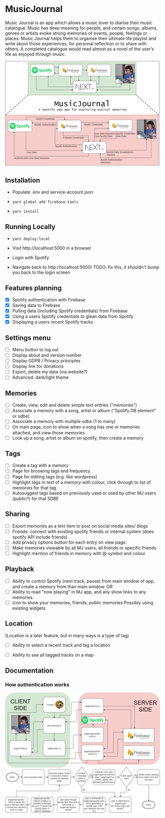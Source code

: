 # MusicJournal
Music Journal is an app which allows a music lover to diarise their music catalogue.  Music has deep meaning for people, and certain songs, albums, genres or artists evoke strong memories of events, people, feelings or places.  Music Journal helps them to organise their ultimate life playlist and write about those experiences, for personal reflection or to share with others. A completed catalogue would read almost as a novel of the user’s life as enjoyed through music.  

![music-journal overall architecture diagram](images/music-journal.png)


## Installation

* Populate .env and service-account.json

* `yarn global add firebase-tools`
* `yarn install`

## Running Locally

* `yarn deploy:local`

* Visit http://localhost:5000 in a browser

* Login with Spotify

* Navigate back to http://localhost:5000/ TODO: fix this, it shouldn't bump you back to the login screen

## Features planning

- [x] Spotify authentication with Firebase
- [x] Saving data to Firebase
- [x] Pulling data (including Spotify credentials) from Firebase
- [x] Using a users Spotify credentials to glean data from Spotify
- [x] Displaying a users recent Spotify tracks

## Settings menu

- [ ] Menu button to log out
- [ ] Display about and version number
- [ ] Display GDPR / Privacy principles
- [ ] Display link for donations
- [ ] Export, delete my data (via website?)
- [ ] Advanced: dark/light theme

## Memories

- [ ] Create, view, edit and delete simple text entries ("memories")
- [ ] Associate a memory with a song, artist or album ("Spotify DB element" or sdbe)
- [ ] Associate a memory with multiple sdbe (1 to many)
- [ ] On main page, icon to show when a song has one or memories attached, and view those memories
- [ ] Look up a song, artist or album on spotify, then create a memory

## Tags

- [ ] Create a tag with a memory
- [ ] Page for broswing tags and frequency
- [ ] Page for editing tags (e.g. like wordpress)
- [ ] Highlight tags in text of a memory with colour, click through to list of memories for that tag
- [ ] Autosuggest tags based on previously used or used by other MJ users (public!!) for that SDBE

## Sharing

- [ ] Export memories as a text item to post on social media sites/ blogs
- [ ] Friends: connect with existing spotify friends or internal system (does spotify API include friends)
- [ ] Add privacy options button for each entry on view page.
- [ ] Make memories viewable by all MJ users, all friends or specific friends
- [ ] Highlight mention of friends in memory with @ symbol and colour

## Playback

- [ ] Ability to control Spotify (next track, pause) from main window of app, and create a memory from than main window.
OR
- [ ] Ability to read "now playing" in MJ app, and any show links to any memories.
- [ ] Icon to show your memories, friends, public memories
Possibly using existing widgets

## Location

(Location is a later feature, but in many ways is a type of tag)
- [ ] Ability to select a recent track and tag a location
- [ ] Ability to see all tagged tracks on a map


## Documentation

### How authentication works

![music-journal authentication diagram](images/authentication.png)
